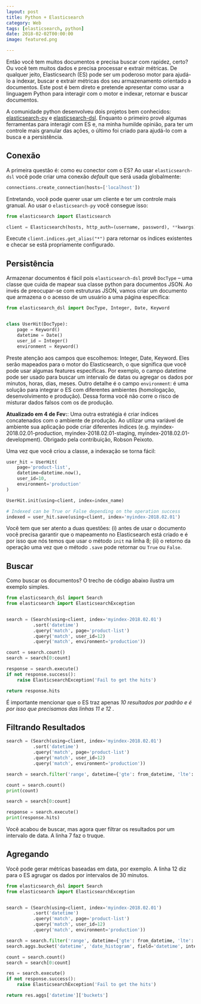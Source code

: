 ```yaml
---
layout: post
title: Python + Elasticsearch
category: Web
tags: [elasticsearch, python]
date: 2018-02-02T00:00:00
image: featured.png

---
```


Então você tem muitos documentos e precisa buscar com rapidez, certo? Ou você tem muitos dados e precisa processar e extrair métricas. De qualquer jeito, Elasticsearch (ES) pode ser um poderoso motor para ajudá-lo a indexar, buscar e extrair métricas dos seu armazenamento orientado a documentos. Este post é bem direto e pretende apresentar como usar a linguagem Python para interagir com o motor e indexar, retornar e buscar documentos.

A comunidade python desenvolveu dois projetos bem conhecidos: [elasticsearch-py](http://elasticsearch-py.readthedocs.io/) e [elasticsearch-dsl](http://elasticsearch-dsl.readthedocs.io/). Enquanto o primeiro provê algumas ferramentas para interagir com ES e, na minha humilde opinião, para ter um controle mais granular das ações, o último foi criado para ajudá-lo com a busca e a persistência.

## Conexão

A primeira questão é: como eu conector com o ES? Ao usar `elasticsearch-dsl` você pode criar uma conexão _default_ que será usada globalmente:

```python
connections.create_connection(hosts=['localhost'])
```

Entretando, você pode querer usar um cliente e ter um controle mais granual. Ao usar o `elasticsearch-py` você consegue isso:

```python
from elasticsearch import Elasticsearch

client = Elasticsearch(hosts, http_auth=(username, password), **kwargs)
```

Execute `client.indices.get_alias("*")` para retornar os índices existentes e checar se está propriamente configurado.

## Persistência

Armazenar documentos é fácil pois `elasticsearch-dsl` provê `DocType` – uma classe que cuida de mapear sua classe python para documentos JSON. Ao invés de preocupar-se com estruturas JSON, vamos criar um documento que armazena o o acesso de um usuário a uma página específica:

```python
from elasticsearch_dsl import DocType, Integer, Date, Keyword


class UserHit(DocType):
    page = Keyword()
    datetime = Date()
    user_id = Integer()
    environment = Keyword()
```

Preste atenção aos campos que escolhemos: Integer, Date, Keyword. Eles serão mapeados para o motor do Elasticsearch, o que significa que você pode usar algumas features específicas. Por exemplo, o campo datetime pode ser usado para buscar um intervalo de datas ou agregar os dados por minutos, horas, dias, meses. Outro detalhe é o campo `environment`: é uma solução para integrar o ES com diferentes ambientes (homologação, desenvolvimento e produção). Dessa forma você não corre o risco de misturar dados falsos com os de produção.

**Atualizado em 4 de Fev:**: Uma outra estratégia é criar índices concatenados com o ambiente de produção. Ao utilizar uma variável de ambiente sua aplicação pode criar diferentes índices (e.g. myindex-2018.02.01-production, myindex-2018.02.01-staging, myindex-2018.02.01-development). Obrigado pela contribuição, Robson Peixoto.

Uma vez que você criou a classe, a indexação se torna fácil:

```python
user_hit = UserHit(
    page='product-list',
    datetime=datetime.now(),
    user_id=10,
    environment='production'
)

UserHit.init(using=client, index=index_name)

# Indexed can be True or False depending on the operation success
indexed = user_hit.save(using=client, index='myindex-2018.02.01')
```

Você tem que ser atento a duas questões: (i) antes de usar o documento você precisa garantir que o mapeamento no Elasticsearch está criado e é por isso que nós temos que usar o método `init` na linha 8; (ii) o retorno da operação uma vez que o método `.save` pode retornar ou `True` ou `False`.

## Buscar

Como buscar os documentos? O trecho de código abaixo ilustra um exemplo simples.

```python
from elasticsearch_dsl import Search
from elasticsearch import ElasticsearchException


search = (Search(using=client, index='myindex-2018.02.01')
          .sort('datetime')
          .query('match', page='product-list')
          .query('match', user_id=12)
          .query('match', environment='production'))

count = search.count()
search = search[0:count]

response = search.execute()
if not response.success():
    raise ElasticsearchException('Fail to get the hits')

return response.hits
```

É importante mencionar que o ES traz apenas _10 resultados por padrão e é por isso que precisamos das linhas 11 e 12_ .

## Filtrando Resultados

```python
search = (Search(using=client, index='myindex-2018.02.01')
          .sort('datetime')
          .query('match', page='product-list')
          .query('match', user_id=12)
          .query('match', environment='production'))

search = search.filter('range', datetime={'gte': from_datetime, 'lte': to_datetime, 'time_zone': time_zone_delta})

count = search.count()
print(count)

search = search[0:count]

response = search.execute()
print(response.hits)
```

Você acabou de buscar, mas agora quer filtrar os resultados por um intervalo de data. A linha 7 faz o truque.

## Agregando

Você pode gerar métricas baseadas em data, por exemplo. A linha 12 diz para o ES agrugar os dados por intervalos de 30 minutos.

```python
from elasticsearch_dsl import Search
from elasticsearch import ElasticsearchException


search = (Search(using=client, index='myindex-2018.02.01')
          .sort('datetime')
          .query('match', page='product-list')
          .query('match', user_id=12)
          .query('match', environment='production'))

search = search.filter('range', datetime={'gte': from_datetime, 'lte': to_datetime, 'time_zone': time_zone_delta})
search.aggs.bucket('datetime', 'date_histogram', field='datetime', interval='30m')

count = search.count()
search = search[0:count]

res = search.execute()
if not response.success():
    raise ElasticsearchException('Fail to get the hits')

return res.aggs['datetime']['buckets']
```
